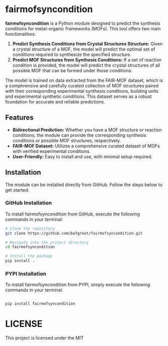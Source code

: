 # fairmofsyncondition

**fairmofsyncondition** is a Python module designed to predict the synthesis conditions for metal-organic frameworks (MOFs). This tool offers two main functionalities:

1. **Predict Synthesis Conditions from Crystal Structures Structure:** Given a crystal structure of a MOF, the model will predict the optimal set of conditions required to synthesize the specified structure.
2. **Predict MOF Structures from Synthesis Conditions:** If a set of reaction condition is provided, the model will predict the crystal structures of all possible MOF that can be formed under those conditions.

The model is trained on data extracted from the FAIR-MOF dataset, which is a comphrensive and carefully curated collection of MOF structures paired with their corresponding experimental synthesis conditions, building units and experimental synthetic conditions. This dataset serves as a robust foundation for accurate and reliable predictions.

## Features

- **Bidirectional Prediction:** Whether you have a MOF structure or reaction conditions, the module can provide the corresponding synthesis conditions or possible MOF structures, respectively.
- **FAIR-MOF Dataset:** Utilizes a comprehensive curated dataset of MOFs with verified experimental conditions.
- **User-Friendly:** Easy to install and use, with minimal setup required.

## Installation

The module can be installed directly from GitHub. Follow the steps below to get started:

### GitHub Installation

To install fairmofsyncondition from GitHub, execute the following commands in your terminal:

```bash
# Clone the repository
git clone https://github.com/bafgreat/fairmofsyncondition.git

# Navigate into the project directory
cd fairmofsyncondition

# Install the package
pip install .
```

### PYPI Installation

To install fairmofsyncondition from PYPI, simply execute the following commands in your terminal:

```Python

pip install fairmofsyncondition

```

# LICENSE

This project is licensed under the MIT
